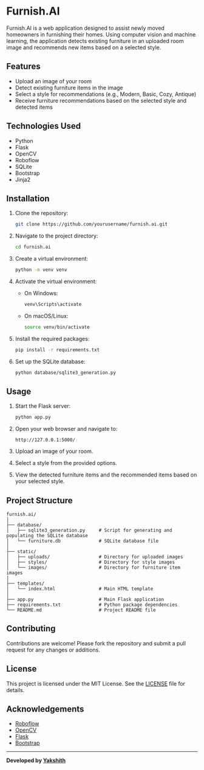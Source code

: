 # Furnish.AI

Furnish.AI is a web application designed to assist newly moved homeowners in furnishing their homes. Using computer vision and machine learning, the application detects existing furniture in an uploaded room image and recommends new items based on a selected style.

## Features

- Upload an image of your room
- Detect existing furniture items in the image
- Select a style for recommendations (e.g., Modern, Basic, Cozy, Antique)
- Receive furniture recommendations based on the selected style and detected items

## Technologies Used

- Python
- Flask
- OpenCV
- Roboflow
- SQLite
- Bootstrap
- Jinja2

## Installation

1. Clone the repository:
    ```sh
    git clone https://github.com/yourusername/furnish.ai.git
    ```

2. Navigate to the project directory:
    ```sh
    cd furnish.ai
    ```

3. Create a virtual environment:
    ```sh
    python -m venv venv
    ```

4. Activate the virtual environment:
    - On Windows:
        ```sh
        venv\Scripts\activate
        ```
    - On macOS/Linux:
        ```sh
        source venv/bin/activate
        ```

5. Install the required packages:
    ```sh
    pip install -r requirements.txt
    ```

6. Set up the SQLite database:
    ```sh
    python database/sqlite3_generation.py
    ```

## Usage

1. Start the Flask server:
    ```sh
    python app.py
    ```

2. Open your web browser and navigate to:
    ```
    http://127.0.0.1:5000/
    ```

3. Upload an image of your room.

4. Select a style from the provided options.

5. View the detected furniture items and the recommended items based on your selected style.

## Project Structure

```plaintext
furnish.ai/
│
├── database/
│   ├── sqlite3_generation.py     # Script for generating and populating the SQLite database
│   └── furniture.db              # SQLite database file
│
├── static/
│   ├── uploads/                  # Directory for uploaded images
│   ├── styles/                   # Directory for style images
│   └── images/                   # Directory for furniture item images
│
├── templates/
│   └── index.html                # Main HTML template
│
├── app.py                        # Main Flask application
├── requirements.txt              # Python package dependencies
└── README.md                     # Project README file
```
## Contributing

Contributions are welcome! Please fork the repository and submit a pull request for any changes or additions.

## License

This project is licensed under the MIT License. See the [LICENSE](LICENSE) file for details.

## Acknowledgements

- [Roboflow](https://roboflow.com/)
- [OpenCV](https://opencv.org/)
- [Flask](https://flask.palletsprojects.com/)
- [Bootstrap](https://getbootstrap.com/)

---

**Developed by [Yakshith](https://github.com/YakshithK)**

